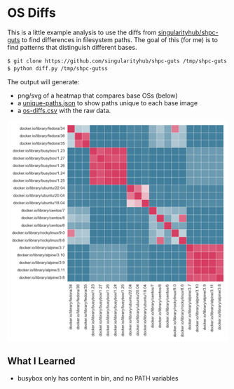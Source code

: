 # OS Diffs

This is a little example analysis to use the diffs from [singularityhub/shpc-guts](singularityhub/shpc-guts)
to find differences in filesystem paths. The goal of this (for me) is to find patterns that distinguish
different bases.

```bash
$ git clone https://github.com/singularityhub/shpc-guts /tmp/shpc-guts
$ python diff.py /tmp/shpc-gutss
```

The output will generate:

 - png/svg of a heatmap that compares base OSs (below)
 - a [unique-paths.json](unique-paths.json) to show paths unique to each base image
 - a [os-diffs.csv](os-diffs.csv) with the raw data.

![os-diffs.png](os-diffs.png)

## What I Learned

 - busybox only has content in bin, and no PATH variables
